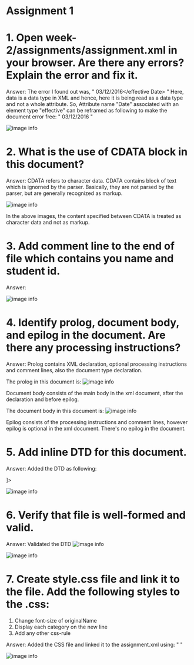 # Assignment 1

# 1. Open week-2/assignments/assignment.xml in your browser. Are there any errors? Explain the error and fix it.
Answer: The error I found out was, 
         " <effective Date>03/12/2016</effective Date> "
         Here, data is a data type in XML and hence, here it is being read as a data type and not a whole attribute. So, Attribute name "Date" associated with an element type "effective" can be reframed as following to make the document error free:
         " <effectiveDate>03/12/2016</effectiveDate> "

![image info](../images/Step1_Assignment1.png)

# 2. What is the use of CDATA block in this document?
Answer: CDATA refers to character data. CDATA contains block of text which is ignorned by the parser. Basically, they are not parsed by the parser, but are generally recognized as markup. 

![image info](../images/Step2_Assignment1.png)

In the above images, the content specified between CDATA is treated as character data and not as markup.

# 3. Add comment line to the end of file which contains you name and student id.
Answer: 

![image info](../images/Step3_Assignment1.png)

# 4. Identify prolog, document body, and epilog in the document. Are there any processing instructions?

Answer: Prolog contains XML declaration, optional processing instructions and comment lines, also the document type declaration. 

The prolog in this document is: 
![image info](../images/Step4_Assignment1.png)

Document body consists of the main body in the xml document, after the declaration and before epilog. 

The document body in this document is: 
![image info](../images/Step4_1_Assignment1.png)

Epilog consists of the processing instructions and comment lines, however epilog is optional in the xml document. 
There's no epilog in the document.

# 5. Add inline DTD for this document.
Answer: Added the DTD as following: 

<!DOCTYPE menuInfo [
<!ELEMENT menuInfo (title,summary,effectiveDate,menu+)>
<!ELEMENT title (#PCDATA)>
<!ELEMENT summary (#PCDATA)>
<!ELEMENT effectiveDate (#PCDATA)>
<!ELEMENT menu (category,menuItem+)>
<!ELEMENT category (#PCDATA)>
<!ELEMENT menuItem (itemName,description,price,indicator*)>
<!ELEMENT itemName (originalName,oldName?)>
<!ELEMENT originalName (#PCDATA)>
<!ELEMENT oldName (#PCDATA)>
<!ELEMENT description (#PCDATA)>
<!ELEMENT price (#PCDATA)>
<!ELEMENT indicator (#PCDATA)>
]>

![image info](../images/Step5_Assignment1.png)

# 6. Verify that file is well-formed and valid.
Answer: Validated the DTD 
![image info](../images/Step6_Assignment1.png)

![image info](../images/Step6_1_Assignment1.png)

# 7. Create style.css file and link it to the file. Add the following styles to the .css: 
1. Change font-size of originalName
2. Display each category on the new line
3. Add any other css-rule

Answer: Added the CSS file and linked it to the assignment.xml using: 
" <?xml-stylesheet type="text/css" href="style.css"?> "

![image info](../images/Step7_Assignment1.png)











